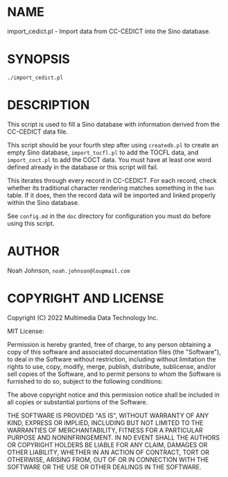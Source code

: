 # NAME

import\_cedict.pl - Import data from CC-CEDICT into the Sino database.

# SYNOPSIS

    ./import_cedict.pl

# DESCRIPTION

This script is used to fill a Sino database with information derived
from the CC-CEDICT data file.  

This script should be your fourth step after using `createdb.pl` to
create an empty Sino database, `import_tocfl.pl` to add the TOCFL
data, and `import_coct.pl` to add the COCT data.  You must have at
least one word defined already in the database or this script will fail.

This iterates through every record in CC-CEDICT.  For each record, check
whether its traditional character rendering matches something in the
`han` table.  If it does, then the record data will be imported and
linked properly within the Sino database.

See `config.md` in the `doc` directory for configuration you must do
before using this script.

# AUTHOR

Noah Johnson, `noah.johnson@loupmail.com`

# COPYRIGHT AND LICENSE

Copyright (C) 2022 Multimedia Data Technology Inc.

MIT License:

Permission is hereby granted, free of charge, to any person obtaining a
copy of this software and associated documentation files
(the "Software"), to deal in the Software without restriction, including
without limitation the rights to use, copy, modify, merge, publish,
distribute, sublicense, and/or sell copies of the Software, and to
permit persons to whom the Software is furnished to do so, subject to
the following conditions:

The above copyright notice and this permission notice shall be included
in all copies or substantial portions of the Software.

THE SOFTWARE IS PROVIDED "AS IS", WITHOUT WARRANTY OF ANY KIND, EXPRESS
OR IMPLIED, INCLUDING BUT NOT LIMITED TO THE WARRANTIES OF
MERCHANTABILITY, FITNESS FOR A PARTICULAR PURPOSE AND NONINFRINGEMENT.
IN NO EVENT SHALL THE AUTHORS OR COPYRIGHT HOLDERS BE LIABLE FOR ANY
CLAIM, DAMAGES OR OTHER LIABILITY, WHETHER IN AN ACTION OF CONTRACT,
TORT OR OTHERWISE, ARISING FROM, OUT OF OR IN CONNECTION WITH THE
SOFTWARE OR THE USE OR OTHER DEALINGS IN THE SOFTWARE.
